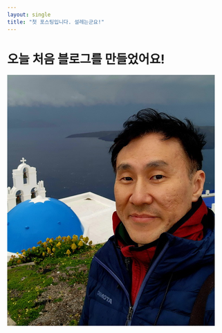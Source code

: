 ```yaml
---
layout: single
title: "첫 포스팅입니다. 설레는군요!"
---
```


# 오늘 처음 블로그를 만들었어요!



![20240212_145513_480X580](../images/2025-09-13-1st/20240212_145513_480X580.jpg)
